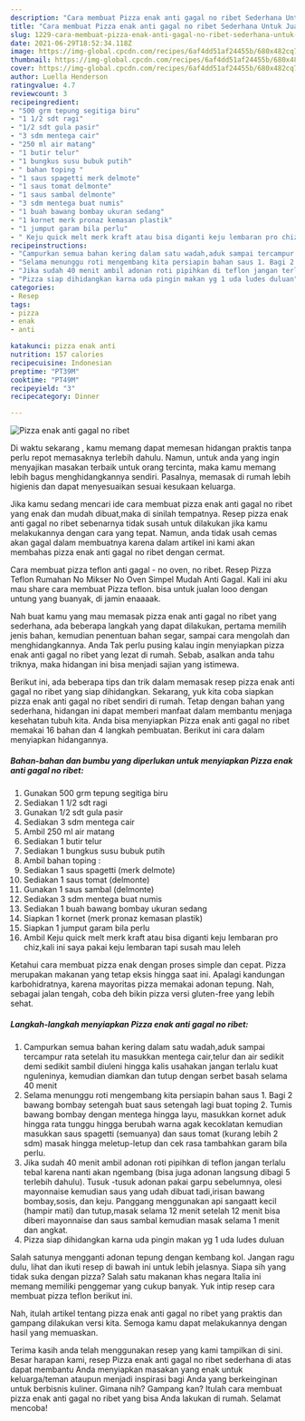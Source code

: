 ```yaml
---
description: "Cara membuat Pizza enak anti gagal no ribet Sederhana Untuk Jualan"
title: "Cara membuat Pizza enak anti gagal no ribet Sederhana Untuk Jualan"
slug: 1229-cara-membuat-pizza-enak-anti-gagal-no-ribet-sederhana-untuk-jualan
date: 2021-06-29T18:52:34.118Z
image: https://img-global.cpcdn.com/recipes/6af4dd51af24455b/680x482cq70/pizza-enak-anti-gagal-no-ribet-foto-resep-utama.jpg
thumbnail: https://img-global.cpcdn.com/recipes/6af4dd51af24455b/680x482cq70/pizza-enak-anti-gagal-no-ribet-foto-resep-utama.jpg
cover: https://img-global.cpcdn.com/recipes/6af4dd51af24455b/680x482cq70/pizza-enak-anti-gagal-no-ribet-foto-resep-utama.jpg
author: Luella Henderson
ratingvalue: 4.7
reviewcount: 3
recipeingredient:
- "500 grm tepung segitiga biru"
- "1 1/2 sdt ragi"
- "1/2 sdt gula pasir"
- "3 sdm mentega cair"
- "250 ml air matang"
- "1 butir telur"
- "1 bungkus susu bubuk putih"
- " bahan toping "
- "1 saus spagetti merk delmote"
- "1 saus tomat delmonte"
- "1 saus sambal delmonte"
- "3 sdm mentega buat numis"
- "1 buah bawang bombay ukuran sedang"
- "1 kornet merk pronaz kemasan plastik"
- "1 jumput garam bila perlu"
- " Keju quick melt merk kraft atau bisa diganti keju lembaran pro chizkali ini saya pakai keju lembaran tapi susah mau leleh"
recipeinstructions:
- "Campurkan semua bahan kering dalam satu wadah,aduk sampai tercampur rata setelah itu masukkan mentega cair,telur dan air sedikit demi sedikit sambil diuleni hingga kalis usahakan jangan terlalu kuat nguleninya, kemudian diamkan dan tutup dengan serbet basah selama 40 menit"
- "Selama menunggu roti mengembang kita persiapin bahan saus 1. Bagi 2 bawang bombay setengah buat saus setengah lagi buat toping 2. Tumis bawang bombay dengan mentega hingga layu, masukkan kornet aduk hingga rata tunggu hingga berubah warna agak kecoklatan kemudian masukkan saus spagetti (semuanya) dan saus tomat (kurang lebih 2 sdm) masak hingga meletup-letup dan cek rasa tambahkan garam bila perlu."
- "Jika sudah 40 menit ambil adonan roti pipihkan di teflon jangan terlalu tebal karena nanti akan ngembang (bisa juga adonan langsung dibagi 5 terlebih dahulu). Tusuk -tusuk adonan pakai garpu sebelumnya, olesi mayonnaise kemudian saus yang udah dibuat tadi,irisan bawang bombay,sosis, dan keju. Panggang menggunakan api sangaatt kecil (hampir mati) dan tutup,masak selama 12 menit setelah 12 menit bisa diberi mayonnaise dan saus sambal kemudian masak selama 1 menit dan angkat."
- "Pizza siap dihidangkan karna uda pingin makan yg 1 uda ludes duluan"
categories:
- Resep
tags:
- pizza
- enak
- anti

katakunci: pizza enak anti 
nutrition: 157 calories
recipecuisine: Indonesian
preptime: "PT39M"
cooktime: "PT49M"
recipeyield: "3"
recipecategory: Dinner

---
```



![Pizza enak anti gagal no ribet](https://img-global.cpcdn.com/recipes/6af4dd51af24455b/680x482cq70/pizza-enak-anti-gagal-no-ribet-foto-resep-utama.jpg)

Di waktu  sekarang , kamu memang dapat memesan hidangan praktis tanpa perlu repot memasaknya terlebih dahulu. Namun, untuk anda yang ingin menyajikan masakan terbaik untuk orang tercinta, maka kamu memang lebih bagus menghidangkannya sendiri. Pasalnya, memasak di rumah lebih higienis dan dapat menyesuaikan sesuai kesukaan keluarga.

Jika kamu sedang mencari ide cara membuat pizza enak anti gagal no ribet yang enak dan mudah dibuat,maka di sinilah tempatnya. Resep pizza enak anti gagal no ribet  sebenarnya tidak susah untuk dilakukan jika kamu melakukannya dengan cara yang tepat. Namun, anda tidak usah cemas akan gagal dalam membuatnya 
karena dalam artikel ini kami akan membahas pizza enak anti gagal no ribet dengan cermat.  

Cara membuat pizza teflon anti gagal - no oven, no ribet. Resep Pizza Teflon Rumahan No Mikser No Oven Simpel Mudah Anti Gagal. Kali ini aku mau share cara membuat Pizza teflon. bisa untuk jualan looo dengan untung yang buanyak, di jamin enaaaak.

Nah buat kamu yang mau memasak pizza enak anti gagal no ribet yang sederhana, ada beberapa langkah yang dapat dilakukan, pertama memilih jenis bahan, kemudian penentuan bahan segar, sampai cara mengolah dan menghidangkannya. Anda Tak perlu pusing kalau ingin menyiapkan pizza enak anti gagal no ribet yang lezat di rumah. Sebab, asalkan anda  tahu triknya, maka hidangan ini bisa menjadi sajian yang istimewa.

Berikut ini, ada beberapa tips dan trik dalam memasak resep pizza enak anti gagal no ribet yang siap dihidangkan. Sekarang, yuk kita coba siapkan pizza enak anti gagal no ribet sendiri di rumah. Tetap dengan bahan yang sederhana, hidangan ini dapat memberi manfaat dalam membantu menjaga kesehatan tubuh kita. Anda bisa menyiapkan Pizza enak anti gagal no ribet memakai 16 bahan dan 4 langkah pembuatan. Berikut ini cara dalam menyiapkan hidangannya.

<!--inarticleads1-->

##### Bahan-bahan dan bumbu yang diperlukan untuk menyiapkan Pizza enak anti gagal no ribet:

1. Gunakan 500 grm tepung segitiga biru
1. Sediakan 1 1/2 sdt ragi
1. Gunakan 1/2 sdt gula pasir
1. Sediakan 3 sdm mentega cair
1. Ambil 250 ml air matang
1. Sediakan 1 butir telur
1. Sediakan 1 bungkus susu bubuk putih
1. Ambil  bahan toping :
1. Sediakan 1 saus spagetti (merk delmote)
1. Sediakan 1 saus tomat (delmonte)
1. Gunakan 1 saus sambal (delmonte)
1. Sediakan 3 sdm mentega buat numis
1. Sediakan 1 buah bawang bombay ukuran sedang
1. Siapkan 1 kornet (merk pronaz kemasan plastik)
1. Siapkan 1 jumput garam bila perlu
1. Ambil  Keju quick melt merk kraft atau bisa diganti keju lembaran pro chiz,kali ini saya pakai keju lembaran tapi susah mau leleh


Ketahui cara membuat pizza enak dengan proses simple dan cepat. Pizza merupakan makanan yang tetap eksis hingga saat ini. Apalagi kandungan karbohidratnya, karena mayoritas pizza memakai adonan tepung. Nah, sebagai jalan tengah, coba deh bikin pizza versi gluten-free yang lebih sehat. 

<!--inarticleads2-->

##### Langkah-langkah menyiapkan Pizza enak anti gagal no ribet:

1. Campurkan semua bahan kering dalam satu wadah,aduk sampai tercampur rata setelah itu masukkan mentega cair,telur dan air sedikit demi sedikit sambil diuleni hingga kalis usahakan jangan terlalu kuat nguleninya, kemudian diamkan dan tutup dengan serbet basah selama 40 menit
1. Selama menunggu roti mengembang kita persiapin bahan saus 1. Bagi 2 bawang bombay setengah buat saus setengah lagi buat toping 2. Tumis bawang bombay dengan mentega hingga layu, masukkan kornet aduk hingga rata tunggu hingga berubah warna agak kecoklatan kemudian masukkan saus spagetti (semuanya) dan saus tomat (kurang lebih 2 sdm) masak hingga meletup-letup dan cek rasa tambahkan garam bila perlu.
1. Jika sudah 40 menit ambil adonan roti pipihkan di teflon jangan terlalu tebal karena nanti akan ngembang (bisa juga adonan langsung dibagi 5 terlebih dahulu). Tusuk -tusuk adonan pakai garpu sebelumnya, olesi mayonnaise kemudian saus yang udah dibuat tadi,irisan bawang bombay,sosis, dan keju. Panggang menggunakan api sangaatt kecil (hampir mati) dan tutup,masak selama 12 menit setelah 12 menit bisa diberi mayonnaise dan saus sambal kemudian masak selama 1 menit dan angkat.
1. Pizza siap dihidangkan karna uda pingin makan yg 1 uda ludes duluan


Salah satunya mengganti adonan tepung dengan kembang kol. Jangan ragu dulu, lihat dan ikuti resep di bawah ini untuk lebih jelasnya. Siapa sih yang tidak suka dengan pizza? Salah satu makanan khas negara Italia ini memang memiliki penggemar yang cukup banyak. Yuk intip resep cara membuat pizza teflon berikut ini. 

Nah, itulah artikel tentang  pizza enak anti gagal no ribet  yang praktis dan gampang dilakukan versi kita. Semoga kamu dapat melakukannya dengan hasil yang memuaskan. 

Terima kasih anda telah menggunakan resep yang kami tampilkan di sini. Besar harapan kami, resep  Pizza enak anti gagal no ribet sederhana di atas dapat membantu Anda menyiapkan masakan yang enak untuk keluarga/teman ataupun menjadi inspirasi bagi Anda yang berkeinginan untuk berbisnis kuliner. Gimana nih? Gampang kan? Itulah cara membuat pizza enak anti gagal no ribet yang bisa Anda lakukan di rumah. Selamat mencoba!

